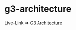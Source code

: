 # g3-architecture
Live-Link => <a href="https://luminous-truffle-eae4b9.netlify.app/"> G3 Architecture </a>
